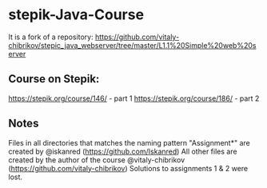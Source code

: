 # stepik-Java-Course
It is a fork of a repository: 
https://github.com/vitaly-chibrikov/stepic_java_webserver/tree/master/L1.1%20Simple%20web%20server

## Course on Stepik:
https://stepik.org/course/146/ - part 1
https://stepik.org/course/186/ - part 2

## Notes
Files in all directories that matches the naming pattern "Assignment*" are created by @iskanred (https://github.com/Iskanred)
All other files are created by the author of the course @vitaly-chibrikov (https://github.com/vitaly-chibrikov)
Solutions to assignments 1 & 2 were lost.
